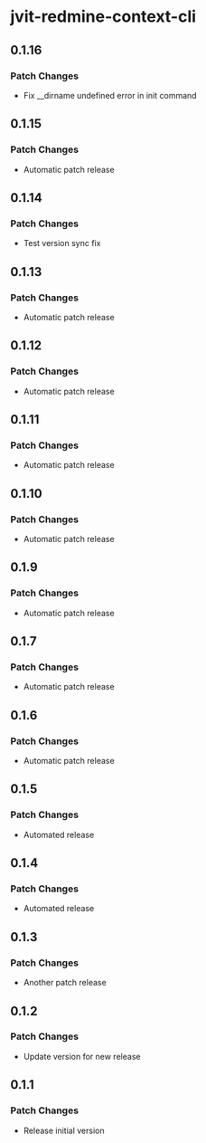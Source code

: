 # jvit-redmine-context-cli

## 0.1.16

### Patch Changes

- Fix \_\_dirname undefined error in init command

## 0.1.15

### Patch Changes

- Automatic patch release

## 0.1.14

### Patch Changes

- Test version sync fix

## 0.1.13

### Patch Changes

- Automatic patch release

## 0.1.12

### Patch Changes

- Automatic patch release

## 0.1.11

### Patch Changes

- Automatic patch release

## 0.1.10

### Patch Changes

- Automatic patch release

## 0.1.9

### Patch Changes

- Automatic patch release

## 0.1.7

### Patch Changes

- Automatic patch release

## 0.1.6

### Patch Changes

- Automatic patch release

## 0.1.5

### Patch Changes

- Automated release

## 0.1.4

### Patch Changes

- Automated release

## 0.1.3

### Patch Changes

- Another patch release

## 0.1.2

### Patch Changes

- Update version for new release

## 0.1.1

### Patch Changes

- Release initial version
